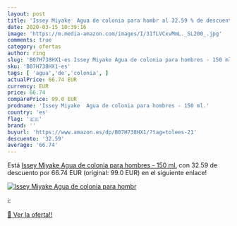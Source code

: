 ```yaml
---
layout: post
title: 'Issey Miyake  Agua de colonia para hombr al 32.59 % de descuento'
date: 2020-03-15 10:39:16
image: 'https://m.media-amazon.com/images/I/31fLVCxvMmL._SL200_.jpg'
comments: true
category: ofertas
author: ring
slug: 'B07H738HX1-es Issey Miyake Agua de colonia para hombres - 150 ml.'
sku: 'B07H738HX1-es'
tags: [ 'agua','de','colonia', ]
actualPrice: 66.74 EUR
currency: EUR
price: 66.74
comparePrice: 99.0 EUR
prodname: 'Issey Miyake  Agua de colonia para hombres - 150 ml.'
country: 'es'
flag: '🇪🇸'
brand: ''
buyurl: 'https://www.amazon.es/dp/B07H738HX1/?tag=tolees-21'
descuento: '32.59'
average: '66.74'
---
```


Está [Issey Miyake  Agua de colonia para hombres - 150 ml.](https://www.amazon.es/dp/B07H738HX1/?tag=tolees-21) con 32.59 de descuento por 66.74 EUR (original: 99.0 EUR) en el siguiente enlace!

[![Issey Miyake  Agua de colonia para hombr](https://m.media-amazon.com/images/I/31fLVCxvMmL._SL200_.jpg)](https://www.amazon.es/dp/B07H738HX1/?tag=tolees-21)

ℹ️:


[🛒 Ver la oferta!!](https://www.amazon.es/dp/B07H738HX1/?tag=tolees-21)
